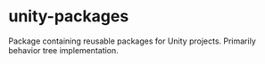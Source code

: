 # unity-packages

Package containing reusable packages for Unity projects. Primarily behavior tree implementation.
